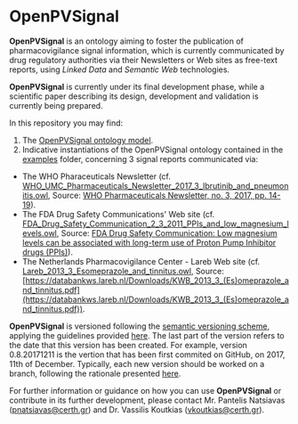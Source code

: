 # OpenPVSignal
**OpenPVSignal** is an ontology aiming to foster the publication of pharmacovigilance signal information, which is currently communicated by drug regulatory authorities via their Newsletters or Web sites as free-text reports, using *Linked Data* and *Semantic Web* technologies.

**OpenPVSignal** is currently under its final development phase, while a scientific paper describing its design, development and validation is currently being prepared.

In this repository you may find:
1. The [OpenPVSignal ontology model](OpenPVSignal.owl).
2. Indicative instantiations of the OpenPVSignal ontology contained in the [examples](examples) folder, concerning 3 signal reports communicated via:
- The WHO Pharaceuticals Newsletter (cf. [WHO_UMC_Pharmaceuticals_Newsletter_2017_3_Ibrutinib_and_pneumonitis.owl](examples/WHO_UMC_Pharmaceuticals_Newsletter_2017_3_Ibrutinib_and_pneumonitis.owl), Source: [WHO Pharmaceuticals Newsletter, no. 3, 2017, pp. 14-19](http://apps.who.int/iris/bitstream/10665/258799/1/WPN-2017-03-eng.pdf?ua=1)).
- The FDA Drug Safety Communications' Web site (cf. [FDA_Drug_Safety_Communication_2_3_2011_PPIs_and_low_magnesium_levels.owl](examples/FDA_Drug_Safety_Communication_2_3_2011_PPIs_and_low_magnesium_levels.owl), Source: [FDA Drug Safety Communication: Low magnesium levels can be associated with long-term use of Proton Pump Inhibitor drugs (PPIs)](https://www.fda.gov/Drugs/DrugSafety/ucm245011.htm)).
- The Netherlands Pharmacovigilance Center - Lareb Web site (cf. [Lareb_2013_3_Esomeprazole_and_tinnitus.owl](examples/Lareb_2013_3_Esomeprazole_and_tinnitus.owl), Source: [https://databankws.lareb.nl/Downloads/KWB_2013_3_(Es)omeprazole_and_tinnitus.pdf](https://databankws.lareb.nl/Downloads/KWB_2013_3_(Es)omeprazole_and_tinnitus.pdf)).

**OpenPVSignal** is versioned following the [semantic versioning scheme](https://semver.org/), applying the guidelines provided [here](https://github.com/dbrock/semver-howto/blob/master/README.md). The last part of the version refers to the date that this version has been created. For example, version 0.8.20171211 is the vertion that has been first commited on GitHub, on 2017, 11th of December. Typically, each new version should be worked on a branch, following the rationale presented [here](http://nvie.com/posts/a-successful-git-branching-model/).

For further information or guidance on how you can use **OpenPVSignal** or contribute in its further development, please contact Mr. Pantelis Natsiavas (pnatsiavas@certh.gr) and Dr. Vassilis Koutkias (vkoutkias@certh.gr).
